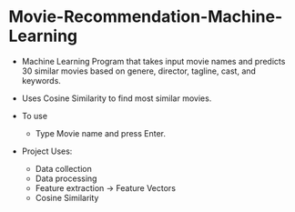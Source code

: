 # Movie-Recommendation-Machine-Learning

- Machine Learning Program that takes input movie names and predicts 30 similar movies based on genere, director, tagline, cast, and keywords.
- Uses Cosine Similarity to find most similar movies.  

- To use
  - Type Movie name and press Enter.
 
- Project Uses:
  - Data collection
  - Data processing
  - Feature extraction -> Feature Vectors
  - Cosine Similarity 
